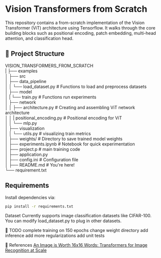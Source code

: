 # Vision Transformers from Scratch

This repository contains a from-scratch implementation of the Vision Transformer (ViT) architecture using Tensorflow. It walks through the core building blocks such as positional encoding, patch embedding, multi-head attention, and classification head.

## 📁 Project Structure
VISION_TRANSFORMERS_FROM_SCRATCH <br>
|   ├── examples<br>
│   ├── src <br>
│       ├── data_pipeline <br>
│       │   └── load_dataset.py # Functions to load and preprocess datasets <br>
│       ├── model<br>
│       |       └── train.py # Functions run experiments <br>
│       ├── network<br>
│       │   ├── architecture.py # Creating and assembling ViT network architecture<br>
│       │   |   positional_encoding.py # Positional encoding for ViT <br>
│       │   └── mlp.py<br>
│       ├──  visualization<br>
│       │   └── utils.py # visualizing train metrics<br>
│       ├── weights/ # Directory to save trained model weights <br>
│       ├── experiments.ipynb # Notebook for quick experimentation<br>
│       ├── project.p # main training code<br>
│   ├── application.py <br>
│   ├── config.ini # Configuration file <br>
│   ├── README.md # You're here!<br>
└── requirement.txt<br>


## Requirements

Install dependencies via:

```bash
pip install -r requirements.txt
```

Dataset
Currently supports image classification datasets like CIFAR-100. You can modify load_dataset.py to plug in other datasets.

🧠 TODO
 complete training on 150 epochs
 change weight directory
 add inference
 add more regularizations
 add unit tests

📎 References
[An Image is Worth 16x16 Words: Transformers for Image Recognition at Scale](https://arxiv.org/abs/2010.11929)